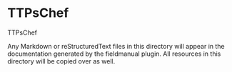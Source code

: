 
# TTPsChef

TTPsChef

Any Markdown or reStructuredText files in this directory will appear in the documentation generated by the fieldmanual plugin. All resources in this directory will be copied over as well.  